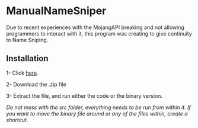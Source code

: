 # ManualNameSniper
Due to recent experiences with the MojangAPI breaking and not allowing programmers to interact with it, this program was creating to give continuity to Name Sniping.

## Installation

1- Click [here](https://www.mediafire.com/file/a85x4pyqn4agele/ManualSniper.zip/file).

2- Download the .zip file

3- Extract the file, and run either the code or the binary version.

*Do not mess with the src folder, everything needs to be run from within it. If you want to move the binary file around or any of the files within, create a shortcut.*

